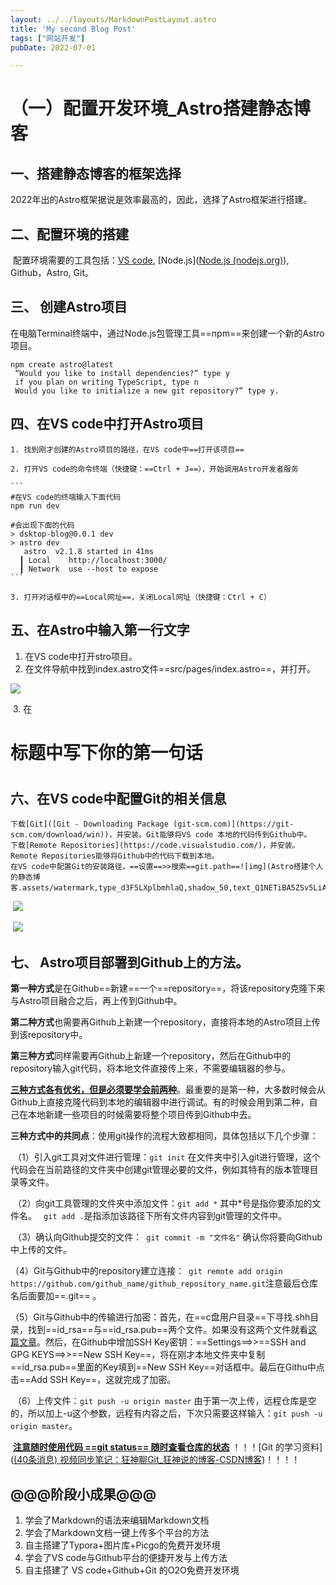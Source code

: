 ```yaml
---
layout: ../../layouts/MarkdownPostLayout.astro
title: 'My second Blog Post'
tags: ["网站开发"]
pubDate: 2022-07-01

---
```

# （一）配置开发环境_Astro搭建静态博客

## 一、搭建静态博客的框架选择

​	2022年出的Astro框架据说是效率最高的，因此，选择了Astro框架进行搭建。

## 二、配置环境的搭建

​	配置环境需要的工具包括：[VS code](https://az764295.vo.msecnd.net/stable/ee2b180d582a7f601fa6ecfdad8d9fd269ab1884/VSCodeUserSetup-x64-1.76.2.exe), [Node.js]([Node.js (nodejs.org)](https://nodejs.org/en)), Github，Astro, Git。

## 三、 创建Astro项目

​	在电脑Terminal终端中，通过Node.js包管理工具==npm==来创建一个新的Astro项目。

```
npm create astro@latest
 “Would you like to install dependencies?” type y
 if you plan on writing TypeScript, type n
 Would you like to initialize a new git repository?” type y.
```

## 四、在VS code中打开Astro项目

	1. 找到刚才创建的Astro项目的路径，在VS code中==打开该项目==
	
	2. 打开VS code的命令终端（快捷键：==Ctrl + J==），开始调用Astro开发者服务
	
	```
	#在VS code的终端输入下面代码
	npm run dev
	
	#会出现下面的代码
	> dsktop-blog@0.0.1 dev
	> astro dev
	   astro  v2.1.8 started in 41ms
	  ┃ Local    http://localhost:3000/
	  ┃ Network  use --host to expose
	```
	
	3. 打开对话框中的==Local网址==，关闭Local网址（快捷键：Ctrl + C）

## 五、在Astro中输入第一行文字

1. 在VS code中打开stro项目。
2. 在文件导航中找到index.astro文件==src/pages/index.astro==，并打开。

![](（一）配置开发环境_Astro静态博客.assets/image-20230330101346482.png)

​	3. 在<h1>标题中写下你的第一句话<h1>

## 六、在VS code中配置Git的相关信息

 	下载[Git]([Git - Downloading Package (git-scm.com)](https://git-scm.com/download/win))，并安装。Git能够将VS code 本地的代码传到Github中。
 	下载[Remote Repositories](https://code.visualstudio.com/)，并安装。Remote Repositories能够将Github中的代码下载到本地。
 	在VS code中配置Git的安装路径，==设置==>>搜索==git.path==![img](Astro搭建个人的静态博客.assets/watermark,type_d3F5LXplbmhlaQ,shadow_50,text_Q1NETiBA5ZSv5LiA55qE6Zi_6YeR,size_20,color_FFFFFF,t_70,g_se,x_16.png)

​	![](（一）配置开发环境_Astro静态博客.assets/watermark,type_d3F5LXplbmhlaQ,shadow_50,text_Q1NETiBA5ZSv5LiA55qE6Zi_6YeR,size_20,color_FFFFFF,t_70,g_se,x_16-16801836291232.png)

​		![](（一）配置开发环境_Astro静态博客.assets/watermark,type_d3F5LXplbmhlaQ,shadow_50,text_Q1NETiBA5ZSv5LiA55qE6Zi_6YeR,size_20,color_FFFFFF,t_70,g_se,x_16-16801836537194.png)

## 七、 Astro项目部署到Github上的方法。

​	**第一种方式**是在Github==新建==一个==repository==，将该repository克隆下来与Astro项目融合之后，再上传到Github中。

​	**第二种方式**也需要再Github上新建一个repository，直接将本地的Astro项目上传到该repository中。

​	**第三种方式**同样需要再Github上新建一个repository，然后在Github中的repository输入git代码，将本地文件直接传上来，不需要编辑器的参与。

​	<u>**三种方式各有优劣，但是必须要学会前两种**</u>。最重要的是第一种，大多数时候会从Github上直接克隆代码到本地的编辑器中进行调试。有的时候会用到第二种，自己在本地新建一些项目的时候需要将整个项目传到Github中去。

​	**三种方式中的共同点**：使用git操作的流程大致都相同，具体包括以下几个步骤：

​	（1）引入git工具对文件进行管理：`git init` 在文件夹中引入git进行管理，这个代码会在当前路径的文件夹中创建git管理必要的文件，例如其特有的版本管理目录等文件。

​	（2）向git工具管理的文件夹中添加文件：`git add *` 其中*号是指你要添加的文件名。 ` git add .`是指添加该路径下所有文件内容到git管理的文件中。

​	（3）确认向Github提交的文件：` git commit -m "文件名"` 确认你将要向Github中上传的文件。

​	（4）Git与Github中的repository建立连接：` git remote add origin https://github.com/github_name/github_repository_name.git`注意最后仓库名后面要加==.git== 。

​	（5）Git与Github中的传输进行加密：首先，在==c盘用户目录==下寻找.shh目录，找到==id_rsa==与==id_rsa.pub==两个文件。如果没有这两个文件就看[这篇文章](https://cloud.tencent.com/developer/article/1504684#)。然后，在Github中增加SSH Key密钥：==Settings==>>==SSH and GPG KEYS==>>==New SSH Key==，将在刚才本地文件夹中复制==id_rsa.pub==里面的Key填到==New SSH Key==对话框中。最后在Githu中点击==Add SSH Key==，这就完成了加密。

​	（6）上传文件：`git push -u origin master` 由于第一次上传，远程仓库是空的，所以加上-u这个参数，远程有内容之后，下次只需要这样输入：`git push -u origin master`。

​	**<u>注意随时使用代码   ==git status==  随时查看仓库的状态</u>**	！！！[Git 的学习资料]([(40条消息) 视频同步笔记：狂神聊Git_狂神说的博客-CSDN博客](https://blog.csdn.net/qq_33369905/article/details/106647320))！！！！

## @@@阶段小成果@@@

1. 学会了Markdown的语法来编辑Markdown文档
2. 学会了Markdown文档一键上传多个平台的方法
3. 自主搭建了Typora+图片库+Picgo的免费开发环境
4. 学会了VS code与Github平台的便捷开发与上传方法
5. 自主搭建了 VS code+Github+Git 的O2O免费开发环境

